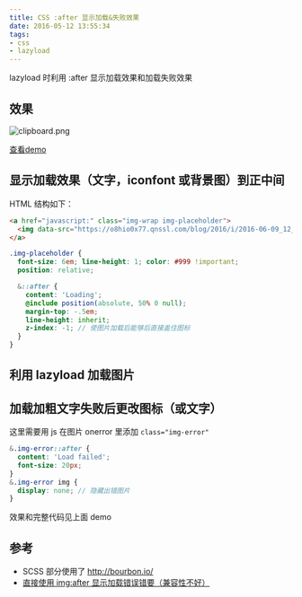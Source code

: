 ```yaml
---
title: CSS :after 显示加载&失败效果
date: 2016-05-12 13:55:34
tags:
- css
- lazyload
---
```

lazyload 时利用 :after 显示加载效果和加载失败效果
<!-- more -->
## 效果

![clipboard.png](https://o8hio0x77.qnssl.com/blog/2016/i/2016-06-09_12_38_05.jpg)

[查看demo](http://codepen.io/yangg/pen/bpJayx/)

## 显示加载效果（文字，iconfont 或背景图）到正中间
HTML 结构如下：
```html
<a href="javascript:" class="img-wrap img-placeholder">
  <img data-src="https://o8hio0x77.qnssl.com/blog/2016/i/2016-06-09_12_38_05.jpg" />
</a>
```
```scss
.img-placeholder {
  font-size: 6em; line-height: 1; color: #999 !important;
  position: relative;

  &::after {
    content: 'Loading';
    @include position(absolute, 50% 0 null);
    margin-top: -.5em;
    line-height: inherit;
    z-index: -1; // 使图片加载后能够后直接盖住图标
  }
}
```
## 利用 lazyload 加载图片
## 加载加粗文字失败后更改图标（或文字）
这里需要用 js 在图片 onerror 里添加 `class="img-error"`
```scss
&.img-error::after {
  content: 'Load failed';
  font-size: 20px;
}
&.img-error img {
  display: none; // 隐藏出错图片
}
```

效果和完整代码见上面 demo

## 参考
* SCSS 部分使用了 http://bourbon.io/
* [直接使用 img:after 显示加载错误错要（兼容性不好）](https://bitsofco.de/styling-broken-images/)
